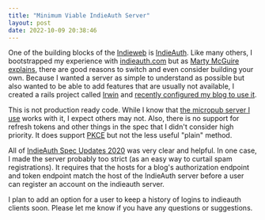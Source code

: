 ```yaml
---
title: "Minimum Viable IndieAuth Server"
layout: post
date: 2022-10-09 20:38:46
---
```

One of the building blocks of the [Indieweb](https://indieweb.org) is [IndieAuth](https://indieweb.org/IndieAuth). Like many others, I bootstrapped my experience with [indieauth.com](https://indieauth.com/) but as [Marty McGuire explains](https://martymcgui.re/2022/07/31/switching-costs-for-an-indieauth-server/), there are good reasons to switch and even consider building your own.  Because I wanted a server as simple to understand as possible but also wanted to be able to add features that are usually not available, I created a rails project called [Irwin](https://github.com/herestomwiththeweather/irwin) and [recently configured my blog to use it](https://github.com/herestomwiththeweather/herestomwiththeweather.github.io/commit/554dbaad13250a97c2b26c034fbce3dd6908c273).

This is not production ready code.  While I know that [the micropub server I use](https://github.com/voxpelli/webpage-micropub-to-github) works with it, I expect others may not. Also, there is no support for refresh tokens and other things in the spec that I didn't consider high priority.  It does support [PKCE](https://indieweb.org/PKCE) but not the less useful "plain" method.

All of [IndieAuth Spec Updates 2020](https://aaronparecki.com/2020/12/03/1/indieauth-2020) was very clear and helpful.  In one case, I made the server probably too strict (as an easy way to curtail spam registrations).  It requires that the hosts for a blog's authorization endpoint and token endpoint match the host of the IndieAuth server before a user can register an account on the indieauth server.

I plan to add an option for a user to keep a history of logins to indieauth clients soon.  Please let me know if you have any questions or suggestions.
